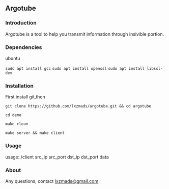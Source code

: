 ## Argotube

### Introduction

Argotube is a tool to help you transmit information through insivible portion.

### Dependencies

ubuntu

`sudo apt install gcc`
`sudo apt install openssl`
`sudo apt install libssl-dev`

### Installation

First install git,then

`git clone https://github.com/lxzmads/argotube.git && cd argotube`

`cd demo`

`make clean`

`make server && make client`

### Usage

usage:./client src_ip src_port dst_ip dst_port data

### About

Any questions, contact lxzmads@gmail.com




